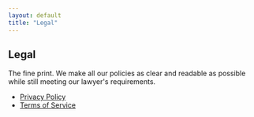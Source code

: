 ```yaml
---
layout: default
title: "Legal"
---
```


<article markdown="1">

# Legal

The fine print. We make all our policies as clear and readable as possible while still meeting our lawyer's requirements.

* [Privacy Policy](/legal/privacy)
* [Terms of Service](/legal/terms)

<br/>
<br/>

</article>
